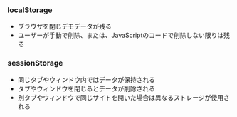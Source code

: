 ### localStorage
- ブラウザを閉じデモデータが残る
- ユーザーが手動で削除、または、JavaScriptのコードで削除しない限りは残る

### sessionStorage
- 同じタブやウィンドウ内ではデータが保持される
- タブやウィンドウを閉じるとデータが削除される
- 別タブやウィンドウで同じサイトを開いた場合は異なるストレージが使用される
